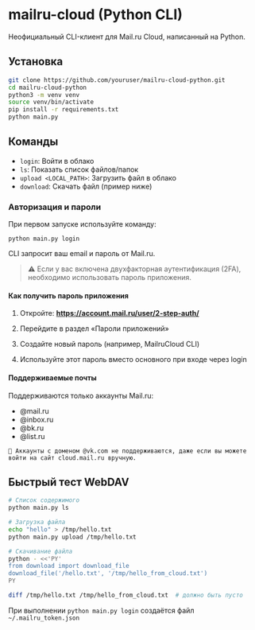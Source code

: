 # mailru-cloud (Python CLI)

Неофициальный CLI-клиент для Mail.ru Cloud, написанный на Python.

## Установка

```bash
git clone https://github.com/youruser/mailru-cloud-python.git
cd mailru-cloud-python
python3 -m venv venv
source venv/bin/activate
pip install -r requirements.txt
python main.py
```

## Команды

- `login`: Войти в облако
- `ls`: Показать список файлов/папок
- `upload <LOCAL_PATH>`: Загрузить файл в облако
- `download`: Скачать файл (пример ниже)

### Авторизация и пароли

При первом запуске используйте команду:

`python main.py login`

CLI запросит ваш email и пароль от Mail.ru.

> ⚠️ Если у вас включена двухфакторная аутентификация (2FA), необходимо использовать пароль приложения.

#### Как получить пароль приложения

   1. Откройте: **https://account.mail.ru/user/2-step-auth/**

   2. Перейдите в раздел «Пароли приложений»

   3. Создайте новый пароль (например, MailruCloud CLI)

   4. Используйте этот пароль вместо основного при входе через login

#### Поддерживаемые почты

Поддерживаются только аккаунты Mail.ru:

   - @mail.ru
   - @inbox.ru
   - @bk.ru
   - @list.ru

    🛑 Аккаунты с доменом @vk.com не поддерживаются, даже если вы можете войти на сайт cloud.mail.ru вручную.


## Быстрый тест WebDAV

```bash
# Список содержимого
python main.py ls

# Загрузка файла
echo "hello" > /tmp/hello.txt
python main.py upload /tmp/hello.txt

# Скачивание файла
python - <<'PY'
from download import download_file
download_file('/hello.txt', '/tmp/hello_from_cloud.txt')
PY

diff /tmp/hello.txt /tmp/hello_from_cloud.txt  # должно быть пусто
```

При выполнении `python main.py login` создаётся файл `~/.mailru_token.json`
